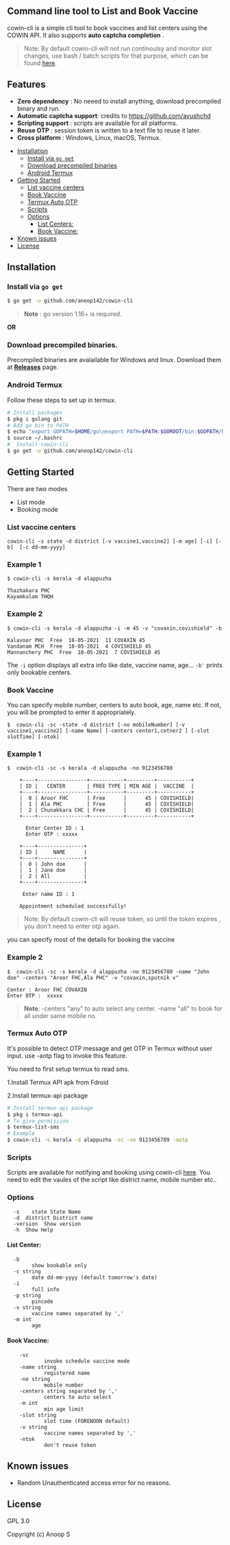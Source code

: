
## Command line  tool to List and Book Vaccine
cowin-cli is a simple cli tool to book vaccines and list centers using the COWIN API. It also supports **auto captcha completion** .


>Note: By default cowin-cli will not run continoulsy and monitor slot changes, use bash / batch scripts for that purpose, which can be found [here](#scripts).


## Features
* **Zero dependency** : No neeed to install anything, download precompiled binary and run.
* **Automatic captcha support**: credits to https://github.com/ayushchd
* **Scripting support** : scripts are available for all platforms.
* **Reuse OTP** : session token is written to a text file to reuse it later.
* **Cross platform** : Windows, Linux, macOS, Termux.


- [Installation](#installation)
  - [Install via `go get`](#install-via-go-get)
  - [Download precompiled binaries](#download-precompiled-binaries)
  - [Android Termux](#android-termux)
- [Getting Started](#getting-started)
  - [List vaccine centers](#list-vaccine-centers)
  - [Book Vaccine](#book-vaccine)
  - [Termux Auto OTP](#termux-auto-otp)
  - [Scripts](#scripts)
  - [Options](#options)
    - [List Centers:](#list-center)
    - [Book Vaccine:](#book-vaccine)
- [Known issues](#known-issues)
- [License](#license)


## Installation

### Install via `go get`
```bash
$ go get -u github.com/anoop142/cowin-cli
```
> **Note** : go version 1.16+ is required.

**OR**

### Download precompiled binaries.
Precompiled binaries are avalailable for Windows and linux.
Download them at 
**[Releases](https://github.com/anoop142/cowin-cli/releases)** page.

### Android Termux 
Follow these steps to set up in termux.
```bash
# Install packages
$ pkg i golang git
# Add go bin to PATH
$ echo "export GOPATH=$HOME/go\nexport PATH=$PATH:$GOROOT/bin:$GOPATH/bin" >> ~/.bashrc
$ source ~/.bashrc
#  Install cowin-cli
$ go get -u github.com/anoop142/cowin-cli
```


## Getting Started
There are two modes

* List mode
* Booking mode

### **List vaccine centers**

```
cowin-cli -s state -d district [-v vaccine1,vaccine2] [-m age] [-i] [-b]  [-c dd-mm-yyyy]
```
### Example 1
```console
$ cowin-cli -s kerala -d alappuzha 

Thazhakara PHC
Kayamkulam THQH  
```

### Example 2
```console
$ cowin-cli -s kerala -d alappuzha -i -m 45 -v "covaxin,covishield" -b

Kalavoor PHC  Free  18-05-2021  11 COVAXIN 45
Vandanam MCH  Free  18-05-2021  4 COVISHIELD 45
Mannanchery PHC  Free  18-05-2021  7 COVISHIELD 45
```

The `-i` option displays all extra info like date, vaccine name, age...
`-b'` prints only bookable centers.



### **Book Vaccine**

You can specify mobile number, centers to auto book, age, name etc. 
If not, you will be prompted to enter it appropriately.
```console
$  cowin-cli -sc -state -d district [-no mobileNumber] [-v vaccine1,vaccine2] [-name Name] [-centers center1,cetner2 ] [-slot slotTime] [-ntok]
```
### Example 1
```console
$  cowin-cli -sc -s kerala -d alappuzha -no 9123456780

    +----+----------------+-----------+---------+-----------+
    | ID |   CENTER       | FREE TYPE | MIN AGE |  VACCINE  |
    +----+----------------+-----------+---------+-----------+
    |  0 | Aroor FHC      | Free      |      45 | COVISHIELD|
    |  1 | Ala PHC        | Free      |      45 | COVISHIELD|
    |  2 | Chunakkara CHC | Free      |      45 | COVISHIELD|
    +----+----------------+-----------+---------+-----------+

      Enter Center ID : 1
      Enter OTP : xxxxx

    +----+---------------+
    | ID |     NAME      |
    +----+---------------+
    |  0 | John doe      |
    |  1 | Jane doe      |
    |  2 | All           |
    +----+---------------+

     Enter name ID : 1

    Appointment scheduled successfully!
```
>Note: By default cowin-cli will reuse token, so until the token expires , you don't need to enter otp again.

you can specify most of the details for booking the vaccine

### Example 2
```console
$  cowin-cli -sc -s kerala -d alappuzha -no 9123456780 -name "John doe" -centers "Aroor FHC,Ala PHC" -v "covaxin,sputnik v"

Center : Aroor FHC COVAXIN
Enter OTP :  xxxxx
```
>**Note**: -centers "any" to auto select any center.
>-name "all" to book for all under same mobile no.
 


### Termux Auto OTP
It's possible to detect OTP message and get OTP in Termux without user input. use -aotp flag to invoke this feature.

You need to first setup termux to read sms.

  1.Install Termux API apk from Fdroid

  2.Install termux-api package 

  ```bash
  # Install termux-api package
  $ pkg i termux-api
  # To give permisiion
  $ termux-list-sms
  # Example
  $ cowin-cli -s kerala -d alappuzha -sc -no 9123456789 -aotp
  ```

### Scripts
Scripts are available for notifying and booking using cowin-cli [here](scripts). You need to edit the vaules of the script like district name, mobile number etc..

### Options

```
  -s	state State Name
  -d  district District name
  -version	Show version
  -h  Show Help
```

#### List Center:

```
  -b	
        show bookable only
  -c string
        date dd-mm-yyyy (default tomorrow's date)
  -i	
        full info
  -p string
        pincode
  -v string
        vaccine names separated by ','
  -m int
        age
```

#### Book Vaccine:

```
    -sc
            invoke schedule vaccine mode
    -name string
            registered name           
    -no string
            mobile number
    -centers string separated by ','
            centers to auto select
    -m int
            min age limit
    -slot string
            slot time (FORENOON default)
    -v string
            vaccine names separated by ','
    -ntok
            don't reuse token

```

## Known issues
* Random Unauthenticated access error for no reasons.

## License

GPL 3.0

Copyright (c) Anoop S
